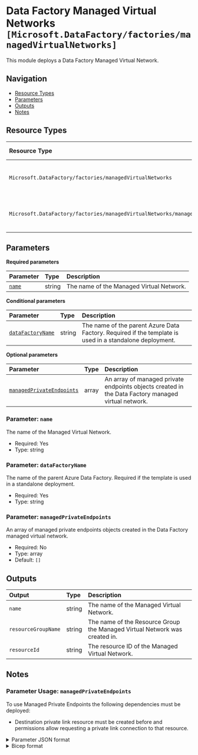 # Data Factory Managed Virtual Networks `[Microsoft.DataFactory/factories/managedVirtualNetworks]`

This module deploys a Data Factory Managed Virtual Network.

## Navigation

- [Resource Types](#Resource-Types)
- [Parameters](#Parameters)
- [Outputs](#Outputs)
- [Notes](#Notes)

## Resource Types

| Resource Type | API Version | References |
| :-- | :-- | :-- |
| `Microsoft.DataFactory/factories/managedVirtualNetworks` | 2018-06-01 | <ul style="padding-left: 0px;"><li>[AzAdvertizer](https://www.azadvertizer.net/azresourcetypes/microsoft.datafactory_factories_managedvirtualnetworks.html)</li><li>[Template reference](https://learn.microsoft.com/en-us/azure/templates/Microsoft.DataFactory/2018-06-01/factories/managedVirtualNetworks)</li></ul> |
| `Microsoft.DataFactory/factories/managedVirtualNetworks/managedPrivateEndpoints` | 2018-06-01 | <ul style="padding-left: 0px;"><li>[AzAdvertizer](https://www.azadvertizer.net/azresourcetypes/microsoft.datafactory_factories_managedvirtualnetworks_managedprivateendpoints.html)</li><li>[Template reference](https://learn.microsoft.com/en-us/azure/templates/Microsoft.DataFactory/2018-06-01/factories/managedVirtualNetworks/managedPrivateEndpoints)</li></ul> |

## Parameters

**Required parameters**

| Parameter | Type | Description |
| :-- | :-- | :-- |
| [`name`](#parameter-name) | string | The name of the Managed Virtual Network. |

**Conditional parameters**

| Parameter | Type | Description |
| :-- | :-- | :-- |
| [`dataFactoryName`](#parameter-datafactoryname) | string | The name of the parent Azure Data Factory. Required if the template is used in a standalone deployment. |

**Optional parameters**

| Parameter | Type | Description |
| :-- | :-- | :-- |
| [`managedPrivateEndpoints`](#parameter-managedprivateendpoints) | array | An array of managed private endpoints objects created in the Data Factory managed virtual network. |

### Parameter: `name`

The name of the Managed Virtual Network.

- Required: Yes
- Type: string

### Parameter: `dataFactoryName`

The name of the parent Azure Data Factory. Required if the template is used in a standalone deployment.

- Required: Yes
- Type: string

### Parameter: `managedPrivateEndpoints`

An array of managed private endpoints objects created in the Data Factory managed virtual network.

- Required: No
- Type: array
- Default: `[]`

## Outputs

| Output | Type | Description |
| :-- | :-- | :-- |
| `name` | string | The name of the Managed Virtual Network. |
| `resourceGroupName` | string | The name of the Resource Group the Managed Virtual Network was created in. |
| `resourceId` | string | The resource ID of the Managed Virtual Network. |

## Notes

### Parameter Usage: `managedPrivateEndpoints`

To use Managed Private Endpoints the following dependencies must be deployed:

- Destination private link resource must be created before and permissions allow requesting a private link connection to that resource.

<details>

<summary>Parameter JSON format</summary>

```json
"managedPrivateEndpoints": {
    "value": [
        {
            "name": "mystorageaccount-managed-privateEndpoint", // Required: The managed private endpoint resource name
            "groupId": "blob", // Required: The groupId to which the managed private endpoint is created
            "fqdns": [
                "mystorageaccount.blob.core.windows.net" // Required: Fully qualified domain names
            ],
            "privateLinkResourceId": "/subscriptions/[[subscriptionId]]/resourceGroups/validation-rg/providers/Microsoft.Storage/storageAccounts/mystorageaccount"
            // Required: The ARM resource ID of the resource to which the managed private endpoint is created.
        }
    ]
}
```

</details>

<details>

<summary>Bicep format</summary>

```bicep
managedPrivateEndpoints:  [
    // Example showing all available fields
    {
        name: 'mystorageaccount-managed-privateEndpoint' // Required: The managed private endpoint resource name
        groupId: 'blob' // Required: The groupId to which the managed private endpoint is created
        fqdns: [
          'mystorageaccount.blob.core.windows.net' // Required: Fully qualified domain names
        ]
        privateLinkResourceId: '/subscriptions/[[subscriptionId]]/resourceGroups/validation-rg/providers/Microsoft.Storage/storageAccounts/mystorageaccount'
    } // Required: The ARM resource ID of the resource to which the managed private endpoint is created.
]
```

</details>
<p>
